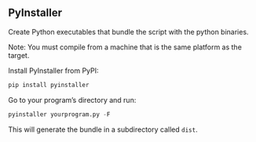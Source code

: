 ## PyInstaller

Create Python executables that bundle the script with the python binaries.

Note:  You must compile from a machine that is the same platform as the target.

Install PyInstaller from PyPI:

```python
pip install pyinstaller
```

Go to your program’s directory and run:

```python
pyinstaller yourprogram.py -F
```

This will generate the bundle in a subdirectory called `dist`.

